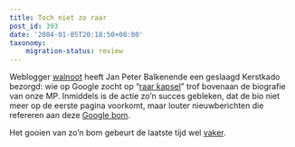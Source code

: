```yaml
---
title: Toch niet zo raar
post_id: 393
date: '2004-01-05T20:18:50+00:00'
taxonomy:
    migration-status: review
---
```

Weblogger [walnoot](http://www.walnoot.com/) heeft Jan Peter Balkenende een geslaagd Kerstkado bezorgd: wie op Google zocht op “[raar kapsel](http://www.regering.nl/bewindslieden/kabinet/ministers/mpbalkenendecv.jsp?ComponentID=17241&SourcePageID=17346)” trof bovenaan de biografie van onze MP. Inmiddels is de actie zo’n succes gebleken, dat de bio niet meer op de eerste pagina voorkomt, maar louter nieuwberichten die refereren aan deze [Google bom](http://www.google.nl/search?q=raar+kapsel).

Het gooien van zo’n bom gebeurt de laatste tijd wel [vaker](/2003/12/12/miserable-failure/).